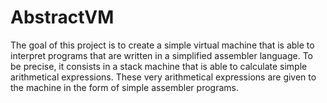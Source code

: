 # AbstractVM

The goal of this project is to create a simple virtual machine that is able to interpret programs that are written
in a simplified assembler language. To be precise, it consists in a stack machine that is able to calculate
simple arithmetical expressions. These very arithmetical expressions are given to the machine in the form
of simple assembler programs.
